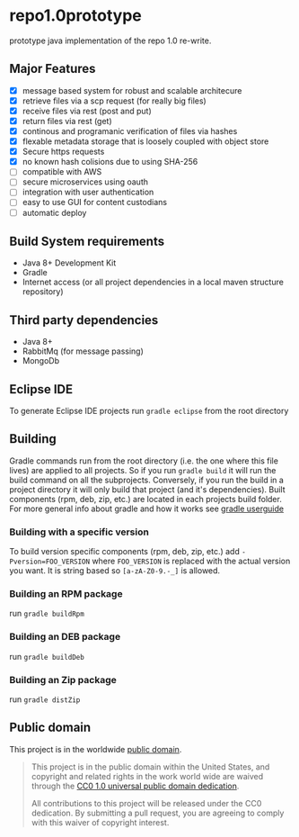 # repo1.0prototype
prototype java implementation of the repo 1.0 re-write.

## Major Features
* [x] message based system for robust and scalable architecure
* [x] retrieve files via a scp request (for really big files)
* [x] receive files via rest (post and put)
* [x] return files via rest (get)
* [x] continous and programanic verification of files via hashes
* [x] flexable metadata storage that is loosely coupled with object store
* [x] Secure https requests
* [x] no known hash colisions due to using SHA-256
* [ ] compatible with AWS
* [ ] secure microservices using oauth
* [ ] integration with user authentication
* [ ] easy to use GUI for content custodians
* [ ] automatic deploy

## Build System requirements
* Java 8+ Development Kit
* Gradle
* Internet access (or all project dependencies in a local maven structure repository)
 
## Third party dependencies
* Java 8+
* RabbitMq (for message passing)
* MongoDb

## Eclipse IDE
To generate Eclipse IDE projects run `gradle eclipse` from the root directory

## Building
Gradle commands run from the root directory (i.e. the one where this file lives) are applied to all projects. So if you run `gradle build` it will run the build command on all the subprojects. Conversely, if you run the build in a project directory it will only build that project (and it's dependencies).
Built components (rpm, deb, zip, etc.) are located in each projects build folder.
For more general info about gradle and how it works see [gradle userguide](https://docs.gradle.org/current/userguide/userguide.html)

### Building with a specific version
To build version specific components (rpm, deb, zip, etc.) add `-Pversion=FOO_VERSION` where `FOO_VERSION` is replaced with the actual version you want. It is string based so `[a-zA-Z0-9.-_]` is allowed.

### Building an RPM package
run `gradle buildRpm`

### Building an DEB package
run `gradle buildDeb`

### Building an Zip package
run `gradle distZip`

## Public domain
This project is in the worldwide [public domain](LICENSE.md).

> This project is in the public domain within the United States, and copyright and related rights in the work world wide are waived through the [CC0 1.0 universal public domain dedication](https://creativecommons.org/publicdomain/zero/1.0/).
>
> All contributions to this project will be released under the CC0
>dedication. By submitting a pull request, you are agreeing to comply
>with this waiver of copyright interest.
